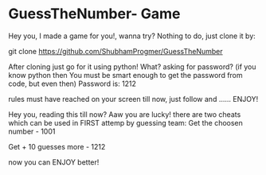 # GuessTheNumber- Game

Hey you, I made a game for you!, wanna try? Nothing to do, just clone it by:


git clone https://github.com/ShubhamProgmer/GuessTheNumber


After cloning just go for it using python! What? asking for password? (if you know python then You must be smart enough to get the password from code, but even then) 
Password is: 1212

rules must have reached on your screen till now, just follow and ......
ENJOY!





Hey you, reading this till now? Aaw you are lucky! there are two cheats which can be used in FIRST attemp by guessing team:
Get the choosen number - 1001

Get + 10 guesses more - 1212

now you can ENJOY better!
